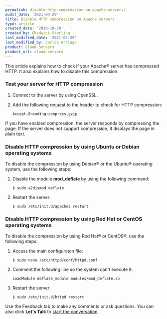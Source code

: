```yaml
---
permalink: disable-http-compression-on-apache-servers/
audit_date: '2021-04-29'
title: Disable HTTP compression on Apache servers
type: article
created_date: '2019-10-30'
created_by: Chadwick Sterling
last_modified_date: '2021-04-29'
last_modified_by: Carlos Arriaga
product: Cloud Servers
product_url: cloud-servers
---
```


This article explains how to check if your Apache&reg; server has compressed HTTP.
It also explains how to disable this compression.

### Test your server for HTTP compression

1. Connect to the server by using OpenSSL.

2. Add the following request to the header to check for HTTP compression:

       Accept-Encoding:compress,gzip

If you have enabled compression, the server responds by compressing the page.
If the server does not support compression, it  displays the page in plain text.

### Disable HTTP compression by using Ubuntu or Debian operating systems

To disable the compression by using Debian&reg; or the Ubuntu&reg; operating system,
use the following steps:

1. Disable the module **mod_deflate** by using the following command:

       $ sudo a2dismod deflate

2. Restart the server:

       $ sudo /etc/init.d/apache2 restart

### Disable HTTP compression by using Red Hat or CentOS operating systems

To disable the compression by using Red Hat&reg; or CentOS&reg;, use the following steps:

1. Access the main configuraton file:

       $ sudo nano /etc/httpd/conf/httpd.conf

2. Comment the following line so the system can't execute it:

       LoadModule deflate_module modules/mod_deflate.so

3. Restart the server:

       $ sudo /etc/init.d/httpd restart

Use the Feedback tab to make any comments or ask questions. You can also click
**Let's Talk** to [start the conversation](https://www.rackspace.com/). 
